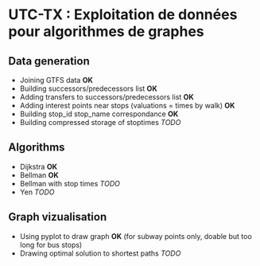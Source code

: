 # UTC-TX : Exploitation de données pour algorithmes de graphes

## Data generation

- Joining GTFS data **OK**
- Building successors/predecessors list **OK**
- Adding transfers to successors/predecessors list **OK**
- Adding interest points near stops (valuations = times by walk) **OK**
- Building stop_id stop_name correspondance **OK**
- Building compressed storage of stoptimes _TODO_

## Algorithms

- Dijkstra **OK**
- Bellman **OK**
- Bellman with stop times _TODO_
- Yen _TODO_

## Graph vizualisation

- Using pyplot to draw graph **OK** (for subway points only, doable but too long for bus stops)
- Drawing optimal solution to shortest paths _TODO_